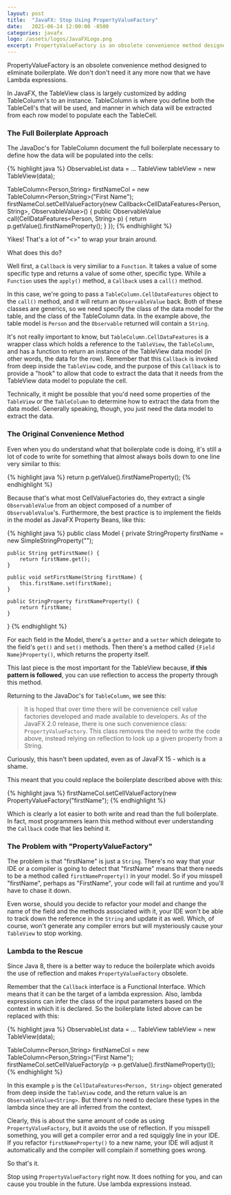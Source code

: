 ```yaml
---
layout: post
title:  "JavaFX: Stop Using PropertyValueFactory"
date:   2021-06-24 12:00:00 -0500
categories: javafx
logo: /assets/logos/JavaFXLogo.png
excerpt: PropertyValueFactory is an obsolete convenience method designed to eliminate boilerplate.  We don't don't need it any more now that we have Lambda expressions.
---
```


PropertyValueFactory is an obsolete convenience method designed to eliminate boilerplate.  We don't don't need it any more now that we have Lambda expressions.

In JavaFX, the TableView class is largely customized by adding TableColumn's to an instance.  TableColumn is where you define both the TableCell's that will be used, and manner in which data will be extracted from each row model to populate each the TableCell.

### The Full Boilerplate Approach

The JavaDoc's for TableColumn document the full boilerplate necessary to define how the data will be populated into the cells:

{% highlight java %}
ObservableList<Person> data = ...
TableView<Person> tableView = new TableView<Person>(data);

TableColumn<Person,String> firstNameCol = new TableColumn<Person,String>("First Name");
firstNameCol.setCellValueFactory(new Callback<CellDataFeatures<Person, String>, ObservableValue<String>>() {
     public ObservableValue<String> call(CellDataFeatures<Person, String> p) {
         return p.getValue().firstNameProperty();
     }
});
{% endhighlight %}

Yikes!  That's a lot of "<>" to wrap your brain around.

What does this do?  

Well first, a `Callback` is very similiar to a `Function`.  It takes a value of some specific type and returns a value of some other, specific type.  While a `Function` uses the `apply()` method, a `Callback` uses a `call()` method.

In this case, we're going to pass a `TableColumn.CellDataFeatures` object to the `call()` method, and it will return an `ObservableValue` back.  Both of these classes are generics, so we need specify the class of the data model for the table, and the class of the TableColumn data.  In the example above, the table model is `Person` and the `Observable` returned will contain a `String`.

It's not really important to know, but `TableColumn.CellDataFeatures` is a wrapper class which holds a reference to the `TableView`, the `TableColumn`, and has a function to return an instance of the TableView data model (in other words, the data for the row).  Remember that this `Callback` is invoked from deep inside the `TableView` code, and the purpose of this `Callback` is to provide a "hook" to allow that code to extract the data that it needs from the TableView data model to populate the cell.

Technically, it might be possible that you'd need some properties of the `TableView` or the `TableColumn` to determine how to extract the data from the data model.  Generally speaking, though, you just need the data model to extract the data.

### The Original Convenience Method

Even when you do understand what that boilerplate code is doing, it's still a lot of code to write for something that almost always boils down to one line very similar to this:

{% highlight java %}
return p.getValue().firstNameProperty();
{% endhighlight %}

Because that's what most CellValueFactories do, they extract a single `ObservableValue` from an object composed of a number of `ObservableValue`'s.  Furthermore, the best practice is to implement the fields in the model as JavaFX Property Beans, like this:

{% highlight java %}
public class Model {
    private StringProperty firstName = new SimpleStringProperty("");

    public String getFirstName() {
        return firstName.get();
    }

    public void setFirstName(String firstName) {
        this.firstName.set(firstName);
    }

    public StringProperty firstNameProperty() {
        return firstName;
    }
}
{% endhighlight %}

For each field in the Model, there's a `getter` and a `setter` which delegate to the field's `get()` and `set()` methods.  Then there's a method called `{Field Name}Property()`, which returns the property itself.  

This last piece is the most important for the TableView because, **if this pattern is followed**, you can use reflection to access the property through this method.

Returning to the JavaDoc's for `TableColumn`, we see this:

> It is hoped that over time there will be convenience cell value factories developed and made available to developers. As of the JavaFX 2.0 release, there is one such convenience class: `PropertyValueFactory`. This class removes the need to write the code above, instead relying on reflection to look up a given property from a String.

Curiously, this hasn't been updated, even as of JavaFX 15 - which is a shame.

This meant that you could replace the boilerplate described above with this:

{% highlight java %}
firstNameCol.setCellValueFactory(new PropertyValueFactory("firstName");
{% endhighlight %}

Which is clearly a lot easier to both write and read than the full boilerplate.  In fact, most programmers learn this method without ever understanding the `Callback` code that lies behind it.

### The Problem with "PropertyValueFactory"

The problem is that "firstName" is just a `String`.  There's no way that your IDE or a compiler is going to detect that "firstName" means that there needs to be a method called `firstNameProperty()` in your model.  So if you misspell "firstName", perhaps as "FirstName", your code will fail at runtime and you'll have to chase it down.

Even worse, should you decide to refactor your model and change the name of the field and the methods associated with it, your IDE won't be able to track down the reference in the `String` and update it as well.  Which, of course, won't generate any compiler errors but will mysteriously cause your `TableView` to stop working.

### Lambda to the Rescue

Since Java 8, there is a better way to reduce the boilerplate which avoids the use of reflection and makes `PropertyValueFactory` obsolete.

Remember that the `Callback` interface is a Functional Interface.  Which means that it can be the target of a lambda expression.  Also, lambda expressions can infer the class of the input parameters based on the context in which it is declared.  So the boilerplate listed above can be replaced with this:

{% highlight java %}
ObservableList<Person> data = ...
TableView<Person> tableView = new TableView<Person>(data);

TableColumn<Person,String> firstNameCol = new TableColumn<Person,String>("First Name");
firstNameCol.setCellValueFactory(p -> p.getValue().firstNameProperty());
{% endhighlight %}

In this example `p` is the `CellDataFeatures<Person, String>` object generated from deep inside the `TableView` code, and the return value is an `ObservableValue<String>`.  But there's no need to declare these types in the lambda since they are all inferred from the context.  

Clearly, this is about the same amount of code as using `PropertyValueFactory`, but it avoids the use of reflection.  If you misspell something, you will get a compiler error and a red squiggly line in your IDE.  If you refactor `firstNameProperty()` to a new name, your IDE will adjust it automatically and the compiler will complain if something goes wrong.

So that's it.  

Stop using `PropertyValueFactory` right now.  It does nothing for you, and can cause you trouble in the future.  Use lambda expressions instead.

